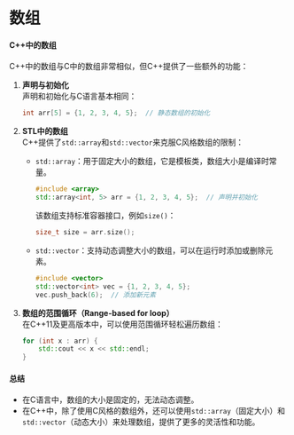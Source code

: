 # 数组

#### C++中的数组

C++中的数组与C中的数组非常相似，但C++提供了一些额外的功能：

1.  **声明与初始化**\
    声明和初始化与C语言基本相同：

    ```cpp
    int arr[5] = {1, 2, 3, 4, 5};  // 静态数组的初始化
    ```
2. **STL中的数组**\
   C++提供了`std::array`和`std::vector`来克服C风格数组的限制：
   *   `std::array`：用于固定大小的数组，它是模板类，数组大小是编译时常量。

       ```cpp
       #include <array>
       std::array<int, 5> arr = {1, 2, 3, 4, 5};  // 声明并初始化
       ```

       该数组支持标准容器接口，例如`size()`：

       ```cpp
       size_t size = arr.size();
       ```
   *   `std::vector`：支持动态调整大小的数组，可以在运行时添加或删除元素。

       ```cpp
       #include <vector>
       std::vector<int> vec = {1, 2, 3, 4, 5};
       vec.push_back(6);  // 添加新元素
       ```
3.  **数组的范围循环（Range-based for loop）**\
    在C++11及更高版本中，可以使用范围循环轻松遍历数组：

    ```cpp
    for (int x : arr) {
        std::cout << x << std::endl;
    }
    ```

#### 总结

* 在C语言中，数组的大小是固定的，无法动态调整。
* 在C++中，除了使用C风格的数组外，还可以使用`std::array`（固定大小）和`std::vector`（动态大小）来处理数组，提供了更多的灵活性和功能。
